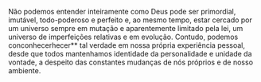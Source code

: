 ﻿Não podemos entender inteiramente como Deus pode ser primordial, imutável, todo-poderoso e perfeito e, ao mesmo tempo, estar cercado por um universo sempre em mutação e aparentemente limitado pela lei, um universo de imperfeições relativas e em evolução. Contudo, podemos conconhecerhecer** tal verdade em nossa própria experiência pessoal, desde que todos mantenhamos identidade da personalidade e unidade da vontade, a despeito das constantes mudanças de nós próprios e de nosso ambiente.